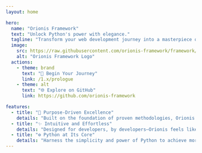 ```yaml
---
layout: home

hero:
  name: "Orionis Framework"
  text: "Unlock Python's power with elegance."
  tagline: "Transform your web development journey into a masterpiece of innovation."
  image:
    src: https://raw.githubusercontent.com/orionis-framework/framework/1.x/orionis/static/svg/logo.svg
    alt: "Orionis Framework Logo"
  actions:
    - theme: brand
      text: "🚀 Begin Your Journey"
      link: /1.x/prologue
    - theme: alt
      text: "🌐 Explore on GitHub"
      link: https://github.com/orionis-framework

features:
  - title: "🎯 Purpose-Driven Excellence"
    details: "Built on the foundation of proven methodologies, Orionis empowers developers with a framework designed for clarity, efficiency, and impact."
  - title: "✨ Intuitive and Effortless"
    details: "Designed for developers, by developers—Orionis feels like second nature, making your transition seamless and your productivity unmatched."
  - title: "⚙️ Python at Its Core"
    details: "Harness the simplicity and power of Python to achieve more with less. Orionis eliminates complexity, letting you focus on what truly matters."
---
```

